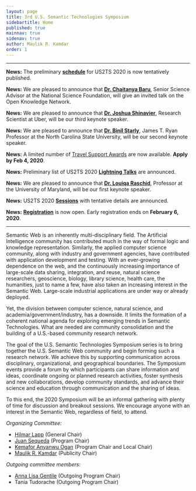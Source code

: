 ```yaml
---
layout: page
title: 3rd U.S. Semantic Technologies Symposium
sidebartitle: Home
published: true
mainnav: true
sidenav: true
author: Maulik R. Kamdar
order: 1
---
```


----------------------------------------------------------------

**News:** The preliminary [**schedule**](https://us2ts.org/program) for US2TS 2020 is now tentatively published.

**News:** We are pleased to announce that [**Dr. Chaitanya Baru**](https://us2ts.org/invited-talk-baru), Senior Science Advisor at the National Science Foundation, will give an invited talk on the Open Knowledge Network.

**News:** We are pleased to announce that [**Dr. Joshua Shinavier**](https://us2ts.org/keynote-joshua-shinavier), Research Scientist at Uber, will be our third keynote speaker.

**News:** We are pleased to announce that [**Dr. Binil Starly**](https://us2ts.org/keynote-binil-starly), James T. Ryan Professor at the North Carolina State University, will be our second keynote speaker.

**News:** A limited number of [Travel Support Awards](https://us2ts.org/travel-awards) are now available. **Apply by Feb 4, 2020**.

**News:** Preliminary list of US2TS 2020 [**Lightning Talks**](https://us2ts.org/lightning-talks) are announced.

**News:** We are pleased to announce that [**Dr. Louiqa Raschid**](https://us2ts.org/keynote-louiqa-raschid), Professor at the University of Maryland, will be our first keynote speaker.

**News:** US2TS 2020 [**Sessions**](https://us2ts.org/program#sessions) with tentative details are announced.

**News:** [**Registration**](https://us2ts.org/registration) is now open. Early registration ends on **February 6, 2020**.

----------------------------------------------------------------

Semantic Web is an inherently multi-disciplinary field. The Artificial Intelligence community has contributed much in the way of formal logic and knowledge representation. Similarly, the applied computer science community, along with industry and government agencies, have contributed with application development and testing. With an ever-growing dependence on the web, and the continuously increasing importance of large-scale data sharing, integration, and reuse, natural science researchers, geoscience, biology, library science, health care, the humanities, just to name a few, have also taken an increasing interest in the Semantic Web. Large-scale industrial applications are under way or already deployed.

Yet, the division between computer science, natural science, and academia/government/industry, has a downside. It limits the formation of a coherent national agenda for exploring emerging trends in Semantic Technologies. What are needed are community consolidation and the building of a U.S.-based community research network.

The goal of the U.S. Semantic Technologies Symposium series is to bring together the U.S. Semantic Web community and begin forming such a research network. We achieve this by supporting communication across disciplinary, organizational, and geographical boundaries. The Symposium events provide a forum by which participants can share information and ideas, coordinate ongoing or planned research activities, foster synthesis and new collaborations, develop community standards, and advance their science and education through communication and the sharing of ideas.

To this end, the 2020 Symposium will be an informal gathering with plenty of time for discussion and breakout sessions. We encourage anyone with an interest in the Semantic Web, regardless of field, to attend.

_Organizing Committee:_
- [Hilmar Lapp] (General Chair)
- [Juan Sequeda] (Program Chair)
- [Kemafor Anyanwu Ogan] (Program Chair and Local Chair)
- [Maulik R. Kamdar] (Publicity Chair)

_Outgoing committee members:_
- [Anna Lisa Gentile] (Outgoing Program Chair)
- Tania Tudorache (Outgoing Program Chair)

[Hilmar Lapp]: https://orcid.org/0000-0001-9107-0714
[Juan Sequeda]: http://juansequeda.com
[Kemafor Anyanwu Ogan]: https://www.csc2.ncsu.edu/faculty/kogan/
[Maulik R. Kamdar]: http://maulik-kamdar.com/
[Anna Lisa Gentile]: https://anligentile.github.io
